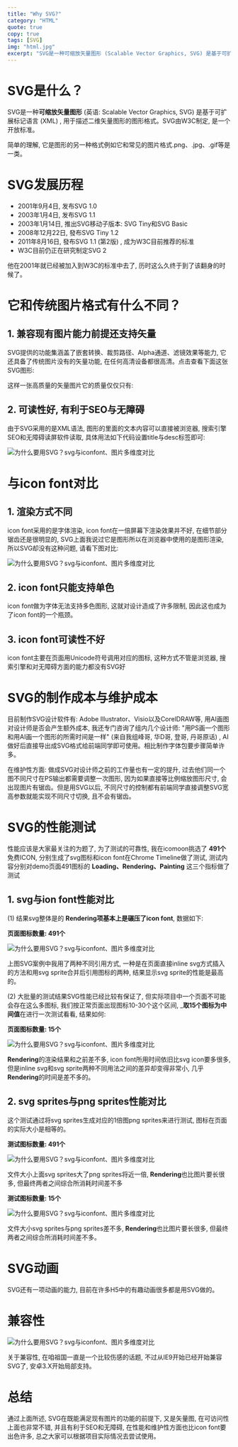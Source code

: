 ```yaml
---
title: "Why SVG?"
category: "HTML"
quote: true
copy: true
tags: [SVG]
img: "html.jpg"
excerpt: "SVG是一种可缩放矢量图形 (Scalable Vector Graphics, SVG) 是基于可扩展标记语言 (XML) , 用于描述二维矢量图形的图形格式。SVG由W3C制定, 是一个开放标准。"
---
```

# SVG是什么？

SVG是一种**可缩放矢量图形** (英语: Scalable Vector Graphics, SVG) 是基于可扩展标记语言 (XML) , 用于描述二维矢量图形的图形格式。SVG由W3C制定, 是一个开放标准。

简单的理解, 它是图形的另一种格式例如它和常见的图片格式.png、.jpg、.gif等是一类。

# SVG发展历程

- 2001年9月4日, 发布SVG 1.0
- 2003年1月4日, 发布SVG 1.1
- 2003年1月14日, 推出SVG移动子版本: SVG Tiny和SVG Basic
- 2008年12月22日, 發布SVG Tiny 1.2
- 2011年8月16日, 發布SVG 1.1 (第2版) , 成为W3C目前推荐的标准
- W3C目前仍正在研究制定SVG 2

他在2001年就已经被加入到W3C的标准中去了, 历时这么久终于到了该翻身的时候了。

# 它和传统图片格式有什么不同？

## 1\. 兼容现有图片能力前提还支持矢量

SVG提供的功能集涵盖了嵌套转换、裁剪路径、Alpha通道、滤镜效果等能力, 它还具备了传统图片没有的矢量功能, 在任何高清设备都很高清。点击查看下面这张SVG图形:

这样一张高质量的矢量图片它的质量仅仅只有:

## 2\. 可读性好, 有利于SEO与无障碍

由于SVG采用的是XML语法, 图形的里面的文本内容可以直接被浏览器, 搜索引擎SEO和无障碍读屏软件读取, 具体用法如下代码设置title与desc标签即可:

![为什么要用SVG？svg与iconfont、图片多维度对比](https://p3.pstatp.com/large/11b9000f46548d04a4ef)

# 与icon font对比

## 1\. 渲染方式不同
icon font采用的是字体渲染, icon font在一倍屏幕下渲染效果并不好, 在细节部分锯齿还是很明显的, SVG上面我说过它是图形所以在浏览器中使用的是图形渲染, 所以SVG却没有这种问题, 请看下图对比:

![为什么要用SVG？svg与iconfont、图片多维度对比](https://p2.pstatp.com/large/11ba0000d2b40e1d8440)

## 2\. icon font只能支持单色

icon font做为字体无法支持多色图形, 这就对设计造成了许多限制, 因此这也成为了icon font的一个瓶颈。

## 3\. icon font可读性不好

icon font主要在页面用Unicode符号调用对应的图标, 这种方式不管是浏览器, 搜索引擎和对无障碍方面的能力都没有SVG好

# SVG的制作成本与维护成本

目前制作SVG设计软件有: Adobe Illustrator、Visio以及CorelDRAW等, 用AI画图对设计师是否会产生额外成本, 我还专门咨询了组内几个设计师: "用PS画一个图形和用AI画一个图形的所需时间是一样" (来自我组峰哥, 华D哥, 登哥, 丹哥原话) , AI做好后直接导出成SVG格式给前端同学即可使用。相比制作字体包要步骤简单许多。

在维护性方面: 做成SVG对设计师之前的工作量也有一定的提升, 过去他们同一个图不同尺寸在PS输出都需要调整一次图形, 因为如果直接等比例缩放图形尺寸, 会出现图片有锯齿。但是用SVG以后, 不同尺寸的控制都有前端同学直接调整SVG宽高参数就能实现不同尺寸切换, 且不会有锯齿。

# SVG的性能测试

性能应该是大家最关注的为题了, 为了测试的可靠性, 我在icomoon挑选了 **491个** 免费ICON, 分别生成了svg图标和icon font在Chrome Timeline做了测试, 测试内容分别对demo页面491图标的 **Loading、Rendering、Painting** 这三个指标做了测试

## 1\. svg与ion font性能对比

(1) 结果svg整体是的 **Rendering项基本上是碾压了icon font**, 数据如下:

**页面图标数量: 491个**

![为什么要用SVG？svg与iconfont、图片多维度对比](https://p3.pstatp.com/large/11ba0000d2b541a3207c)

上图SVG案例中我用了两种不同引用方式, 一种是在页面直接inline svg方式插入的方法和用svg sprite合并后引用图标的两种, 结果显示svg sprite的性能是最高的。

(2) 大批量的测试结果SVG性能已经比较有保证了, 但实际项目中一个页面不可能会存在这么多图标, 我们按正常页面出现图标10-30个这个区间, _**取15个图标为中间值**在进行一次测试看看, 结果如何:

**页面图标数量: 15个**

![为什么要用SVG？svg与iconfont、图片多维度对比](https://p1.pstatp.com/large/11b9000f4656510874fe)

**Rendering**的渲染结果和之前差不多, icon font所用时间依旧比svg icon要多很多, 但是inline svg和svg sprite两种不同用法之间的差异却变得非常小, 几乎**Rendering**的时间是差不多的。

## 2\. svg sprites与png sprites性能对比

这个测试通过将svg sprites生成对应的1倍图png sprites来进行测试, 图标在页面的实际大小是相等的。

**测试图标数量: 491个**

![为什么要用SVG？svg与iconfont、图片多维度对比](https://p1.pstatp.com/large/11ba0000d2b646cef620)

文件大小上面svg sprites大了png sprites将近一倍, **Rendering**也比图片要长很多, 但最终两者之间综合所消耗时间差不多

**测试图标数量: 15个**

![为什么要用SVG？svg与iconfont、图片多维度对比](https://p9.pstatp.com/large/11bd0010d0c7f4623680)

文件大小svg sprites与png sprites差不多, **Rendering**也比图片要长很多, 但最终两者之间综合所消耗时间差不多。

# SVG动画

SVG还有一项动画的能力, 目前在许多H5中的有趣动画很多都是用SVG做的。

# 兼容性

![为什么要用SVG？svg与iconfont、图片多维度对比](https://p3.pstatp.com/large/11bd0010d0c9b7ca4270)

关于兼容性, 在咱祖国一直是一个比较伤感的话题, 不过从IE9开始已经开始兼容SVG了, 安卓3.X开始局部支持。

# 总结

通过上面所述, SVG在既能满足现有图片的功能的前提下, 又是矢量图, 在可访问性上面也非常不错, 并且有利于SEO和无障碍, 在性能和维护性方面也比icon font要出色许多, 总之大家可以根据项目实际情况去尝试使用。
